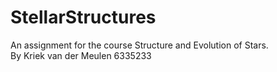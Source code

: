 # StellarStructures

An assignment for the course Structure and Evolution of Stars.  
By Kriek van der Meulen
6335233
